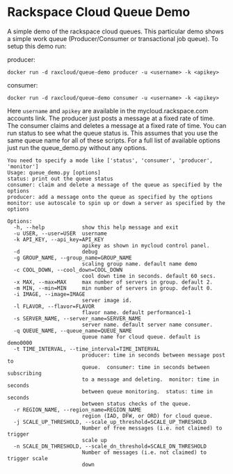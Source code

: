 Rackspace Cloud Queue Demo
===================

A simple demo of the rackspace cloud queues. This particular demo shows a simple work queue (Producer/Consumer or transactional job queue). To setup this demo run:

producer:

    docker run -d raxcloud/queue-demo producer -u <username> -k <apikey>


consumer:

    docker run -d raxcloud/queue-demo consumer -u <username> -k <apikey>


Here `username` and `apikey` are available in the mycloud.rackspace.com accounts link. The producer just posts a message at a fixed rate of time. The consumer claims and deletes a message at a fixed rate of time. You can run status to see what the queue status is. This assumes that you use the same queue name for all of these scripts. For a full list of available options just run the queue_demo.py without any options.

```
You need to specify a mode like ['status', 'consumer', 'producer', 'monitor']
Usage: queue_demo.py [options]
status: print out the queue status
consumer: claim and delete a message of the queue as specified by the options
producer: add a message onto the queue as specified by the options
monitor: use autoscale to spin up or down a server as specified by the options

Options:
  -h, --help            show this help message and exit
  -u USER, --user=USER  username
  -k API_KEY, --api_key=API_KEY
                        apikey as shown in mycloud control panel.
  -d                    debug
  -g GROUP_NAME, --group_name=GROUP_NAME
                        scaling group name. default name demo
  -c COOL_DOWN, --cool_down=COOL_DOWN
                        cool down time in seconds. default 60 secs.
  -x MAX, --max=MAX     max number of servers in group. default 2.
  -m MIN, --min=MIN     min number of servers in group. default 0.
  -i IMAGE, --image=IMAGE
                        server image id.
  -l FLAVOR, --flavor=FLAVOR
                        flavor name. default performance1-1
  -s SERVER_NAME, --server_name=SERVER_NAME
                        server name. default server name consumer.
  -q QUEUE_NAME, --queue_name=QUEUE_NAME
                        queue name for cloud queue. default is demo0000
  -t TIME_INTERVAL, --time_interval=TIME_INTERVAL
                        producer: time in seconds between message post to
                        queue.  consumer: time in seconds between subscribing
                        to a message and deleting.  monitor: time in seconds
                        between queue monitoring.  status: time in seconds
                        between status checks of the queue.
  -r REGION_NAME, --region_name=REGION_NAME
                        region (IAD, DFW, or ORD) for cloud queue.
  -j SCALE_UP_THRESHOLD, --scale_up_threshold=SCALE_UP_THRESHOLD
                        Number of free messages (i.e. not claimed) to trigger
                        scale up
  -n SCALE_DN_THRESHOLD, --scale_dn_threshold=SCALE_DN_THRESHOLD
                        Number of messages (i.e. not claimed) to trigger scale
                        down
```
